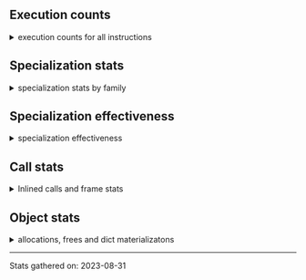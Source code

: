 ## Execution counts

<details>
<summary> execution counts for all instructions </summary>

|Name | Base Count | Head Count | Change | 
|---|---:|---:|---:|
| JUMP_IF_FALSE_OR_POP | 51,953 | 51,683 | -0.5% |
| BINARY_SUBSCR_TUPLE_INT | 813 | 816 | 0.4% |
| COMPARE_OP | 626,023 | 624,760 | -0.2% |
| LOAD_METHOD_WITH_VALUES | 11,359,134 | 11,367,791 | 0.1% |
| <244> | 8,418 | 8,427 | 0.1% |
| PUSH_NULL | 5,222,461 | 5,225,569 | 0.1% |
| <250> | 9,978 | 9,987 | 0.1% |
| <249> | 7,398 | 7,407 | 0.1% |
| BINARY_OP_SUBTRACT_INT | 1,239,946,580 | 1,239,946,580 | 0.0% |
| GET_LEN | 100,136,760 | 100,136,760 | 0.0% |
| LOAD_ASSERTION_ERROR | 692,873,151 | 692,871,042 | -0.0% |
| CHECK_EG_MATCH | 2,580 | 2,580 | 0.0% |
| STORE_SUBSCR | 112,207,905 | 112,206,283 | -0.0% |
| CALL_PY_EXACT_ARGS | 6,000,000 | 6,000,000 | 0.0% |
| GET_ITER | 4,635,298 | 4,633,932 | -0.0% |
| <252> | 540 | 540 | 0.0% |
| CONTAINS_OP | 422,655,448 | 422,665,177 | 0.0% |
| LOAD_FAST | 391,023,715 | 391,024,498 | 0.0% |
| STORE_ATTR_ADAPTIVE | 1,560 | 1,560 | 0.0% |
| COPY | 1,989,921 | 1,989,908 | -0.0% |
| <186> | 605,497,846 | 605,499,857 | 0.0% |
| STORE_FAST | 419,169,413 | 419,168,657 | -0.0% |
| PRECALL_NO_KW_BUILTIN_FAST | 59,067,893 | 59,067,120 | -0.0% |
| POP_TOP | 8,160 | 8,160 | 0.0% |
| UNPACK_SEQUENCE_TWO_TUPLE | 4,800 | 4,800 | 0.0% |
| BEFORE_ASYNC_WITH | 117,671,933 | 117,671,663 | -0.0% |
| LOAD_ATTR | 1,200 | 1,200 | 0.0% |
| COMPARE_OP_ADAPTIVE | 67,064,405 | 67,065,512 | 0.0% |
| POP_JUMP_BACKWARD_IF_TRUE | 9,821,159,847 | 9,821,169,350 | 0.0% |
| BINARY_OP_ADAPTIVE | 391,138,547 | 391,137,941 | -0.0% |
| PRECALL | 5,156,028,171 | 5,156,055,234 | 0.0% |
| EXTENDED_ARG | 27,982,990,387 | 27,982,951,128 | -0.0% |
| BEFORE_WITH | 316,199,314 | 316,199,667 | 0.0% |
| BINARY_OP_MULTIPLY_INT | 622,385,641 | 622,377,968 | -0.0% |
| <182> | 567,000 | 567,000 | 0.0% |
| CALL_FUNCTION_EX | 9,585,304,117 | 9,585,256,068 | -0.0% |
| MAP_ADD | 7,999,781,994 | 7,999,818,663 | 0.0% |
| PRECALL_NO_KW_BUILTIN_O | 138,651,585 | 138,653,154 | 0.0% |
| DELETE_SUBSCR | 388,423,017 | 388,416,747 | -0.0% |
| <181> | 931,237,255 | 931,240,449 | 0.0% |
| MATCH_CLASS | 2,868,708,521 | 2,868,805,417 | 0.0% |
| UNARY_NEGATIVE | 248,174,252 | 248,172,458 | -0.0% |
| LOAD_GLOBAL_BUILTIN | 2,982,132,737 | 2,982,160,985 | 0.0% |
| LOAD_BUILD_CLASS | 1,918,504 | 1,918,510 | 0.0% |
| GET_YIELD_FROM_ITER | 301,037,723 | 301,036,183 | -0.0% |
| YIELD_VALUE | 810,199,555 | 810,193,423 | -0.0% |
| FORMAT_VALUE | 2,298,840 | 2,298,840 | 0.0% |
| SET_ADD | 7,291,843 | 7,292,859 | 0.0% |
| DELETE_FAST | 173,237,420 | 173,235,941 | -0.0% |
| LOAD_FAST__LOAD_CONST | 17,048,943 | 17,045,345 | -0.0% |
| <187> | 881,754,749 | 881,753,955 | -0.0% |
| GET_AITER | 811,352,302 | 811,343,871 | -0.0% |
| STORE_SUBSCR_DICT | 490,642,880 | 490,642,441 | -0.0% |
| STORE_ATTR_SLOT | 41,400,824 | 41,400,844 | 0.0% |
| DELETE_GLOBAL | 111,071,963 | 111,066,131 | -0.0% |
| DELETE_ATTR | 170,868,502 | 170,880,296 | 0.0% |
| PRECALL_PYFUNC | 840,313,240 | 840,298,805 | -0.0% |
| SETUP_ANNOTATIONS | 785,534,865 | 785,535,281 | 0.0% |
| STORE_ATTR_INSTANCE_VALUE | 1,580 | 1,580 | 0.0% |
| SWAP | 1,502,179,045 | 1,502,217,658 | 0.0% |
| BINARY_SUBSCR | 206,311,884 | 206,309,913 | -0.0% |
| STORE_SUBSCR_LIST_INT | 3,234,120 | 3,234,120 | 0.0% |
| <251> | 14,599,620 | 14,599,620 | 0.0% |
| LOAD_CONST | 1,590,652,413 | 1,590,654,680 | 0.0% |
| LOAD_METHOD_WITH_DICT | 67,241,031 | 67,241,016 | -0.0% |
| LOAD_ATTR_SLOT | 1,497,171,538 | 1,497,179,483 | 0.0% |
| <240> | 14,576,040 | 14,576,040 | 0.0% |
| RAISE_VARARGS | 121,027,183 | 121,027,178 | -0.0% |
| STORE_ATTR | 2,802,551,110 | 2,802,573,958 | 0.0% |
| LOAD_METHOD_CLASS | 191,003,068 | 191,002,573 | -0.0% |
| SEND | 3,217,764,706 | 3,217,764,583 | -0.0% |
| NOP | 270,368,460 | 270,369,179 | 0.0% |
| CALL_ADAPTIVE | 127,970,930 | 127,970,864 | -0.0% |
| STORE_SUBSCR_ADAPTIVE | 112,731,897 | 112,731,156 | -0.0% |
| PRINT_EXPR | 63,934,617 | 63,935,628 | 0.0% |
| BINARY_SUBSCR_LIST_INT | 16,581,472 | 16,577,989 | -0.0% |
| CHECK_EXC_MATCH | 1,320 | 1,320 | 0.0% |
| CALL | 83,757,686 | 83,752,599 | -0.0% |
| UNPACK_SEQUENCE | 37,658,889 | 37,657,702 | -0.0% |
| LOAD_METHOD | 8,422,802,091 | 8,422,802,790 | 0.0% |
| POP_JUMP_FORWARD_IF_NOT_NONE | 54,330,967 | 54,327,292 | -0.0% |
| BUILD_CONST_KEY_MAP | 114,311,746 | 114,319,764 | 0.0% |
| BUILD_LIST | 1,056,354,373 | 1,056,361,487 | 0.0% |
| MATCH_KEYS | 27,170,461 | 27,170,460 | -0.0% |
| <248> | 300 | 300 | 0.0% |
| PRECALL_NO_KW_METHOD_DESCRIPTOR_FAST | 154,055,836 | 154,050,049 | -0.0% |
| STORE_FAST__STORE_FAST | 1,351,975,658 | 1,351,977,149 | 0.0% |
| BINARY_OP_SUBTRACT_FLOAT | 146,427,181 | 146,425,902 | -0.0% |
| JUMP_BACKWARD | 1,345,080,794 | 1,345,052,330 | -0.0% |
| UNPACK_SEQUENCE_TUPLE | 6,152,700 | 6,152,700 | 0.0% |
| PRECALL_BOUND_METHOD | 50,987,604 | 50,988,815 | 0.0% |
| EXTENDED_ARG_QUICK | 1,221,995,994 | 1,222,011,491 | 0.0% |
| POP_JUMP_FORWARD_IF_TRUE | 102,215,078 | 102,215,055 | -0.0% |
| SET_UPDATE | 1,457,210,764 | 1,457,199,012 | -0.0% |
| MAKE_CELL | 1,862,739,769 | 1,862,739,004 | -0.0% |
| LOAD_GLOBAL_ADAPTIVE | 250,828,870 | 250,826,778 | -0.0% |
| COMPARE_OP_FLOAT_JUMP | 117,347,546 | 117,346,495 | -0.0% |
| UNPACK_SEQUENCE_ADAPTIVE | 136,653,310 | 136,652,077 | -0.0% |
| LOAD_CLOSURE | 339,921,679 | 339,915,462 | -0.0% |
| DICT_UPDATE | 8,497,609 | 8,497,555 | -0.0% |
| BUILD_SET | 249,262,360 | 249,265,695 | 0.0% |
| POP_JUMP_BACKWARD_IF_NONE | 50,965,024 | 50,964,983 | -0.0% |
| BINARY_OP_ADD_FLOAT | 2,222,581,828 | 2,222,575,173 | -0.0% |
| MAKE_FUNCTION | 3,771,975,851 | 3,771,904,460 | -0.0% |
| GET_ANEXT | 1,062,979,025 | 1,062,954,736 | -0.0% |
| LIST_APPEND | 52,281,771 | 52,285,374 | 0.0% |
| CALL_PY_WITH_DEFAULTS | 56,701,163 | 56,701,148 | -0.0% |
| LOAD_GLOBAL_MODULE | 301,627,213 | 301,629,423 | 0.0% |
| RESUME | 4,128,022,343 | 4,128,033,713 | 0.0% |
| JUMP_FORWARD | 16,247,404 | 16,243,560 | -0.0% |
| <185> | 425,327,345 | 425,326,891 | -0.0% |
| PREP_RERAISE_STAR | 239,594,255 | 239,595,236 | 0.0% |
| IMPORT_STAR | 933,387,949 | 933,391,400 | 0.0% |
| ASYNC_GEN_WRAP | 345,746,286 | 345,737,325 | -0.0% |
| POP_JUMP_FORWARD_IF_NONE | 1,037,384,454 | 1,037,413,539 | 0.0% |
| LOAD_CLASSDEREF | 2,580 | 2,580 | 0.0% |
| PRECALL_NO_KW_TUPLE_1 | 146,875,641 | 146,878,377 | 0.0% |
| BINARY_OP | 444,710,053 | 444,728,125 | 0.0% |
| UNARY_POSITIVE | 499,708,884 | 499,708,711 | -0.0% |
| FOR_ITER | 22,405,845 | 22,405,631 | -0.0% |
| IS_OP | 481,961,978 | 481,963,087 | 0.0% |
| PRECALL_BUILTIN_CLASS | 138,128 | 138,123 | -0.0% |
| COMPARE_OP_INT_JUMP | 2,220 | 2,220 | 0.0% |
| RESUME_QUICK | 7,377,749 | 7,377,801 | 0.0% |
| BUILD_MAP | 8,524,278 | 8,524,233 | -0.0% |
| BUILD_TUPLE | 103,739,115 | 103,739,100 | -0.0% |
| JUMP_BACKWARD_NO_INTERRUPT | 1,333,986,280 | 1,333,952,785 | -0.0% |
| UNARY_INVERT | 878,251,770 | 878,252,564 | 0.0% |
| LOAD_METHOD_ADAPTIVE | 205,429,532 | 205,425,290 | -0.0% |
| MATCH_MAPPING | 594,002,965 | 594,008,220 | 0.0% |
| STORE_GLOBAL | 145,504,655 | 145,463,077 | -0.0% |
| DICT_MERGE | 2,897,448 | 2,897,143 | -0.0% |
| PRECALL_ADAPTIVE | 121,275,060 | 121,275,060 | 0.0% |
| PRECALL_NO_KW_LIST_APPEND | 83,056,879 | 83,048,858 | -0.0% |
| END_ASYNC_FOR | 198,909,823 | 198,913,578 | 0.0% |
| RETURN_VALUE | 68,775,865 | 68,781,152 | 0.0% |
| DELETE_NAME | 228,063,316 | 228,053,588 | -0.0% |
| POP_JUMP_BACKWARD_IF_FALSE | 65,766,010 | 65,763,233 | -0.0% |
| UNARY_NOT | 1,111,326,318 | 1,111,325,100 | -0.0% |
| BINARY_OP_ADD_UNICODE | 5,924,440 | 5,924,440 | 0.0% |
| RETURN_GENERATOR | 894,717,266 | 894,742,985 | 0.0% |
| PRECALL_NO_KW_LEN | 76,664,627 | 76,662,897 | -0.0% |
| UNPACK_SEQUENCE_LIST | 1,542,987,948 | 1,542,989,884 | 0.0% |
| BINARY_OP_ADD_INT | 68,048,021 | 68,048,020 | -0.0% |
| KW_NAMES | 66,360 | 66,360 | 0.0% |
| LOAD_NAME | 1,983,031,195 | 1,983,049,759 | 0.0% |
| BINARY_SUBSCR_DICT | 188,461,792 | 188,460,862 | -0.0% |
| LIST_TO_TUPLE | 87,706,059 | 87,704,104 | -0.0% |
| LOAD_DEREF | 22,351,920 | 22,351,920 | 0.0% |
| RERAISE | 85,014,354 | 85,012,385 | -0.0% |
| COMPARE_OP_STR_JUMP | 6,000,000 | 6,000,000 | 0.0% |
| <241> | 5,400 | 5,400 | 0.0% |
| BUILD_STRING | 92,683,140 | 92,673,074 | -0.0% |
| PRECALL_NO_KW_ISINSTANCE | 126,597,980 | 126,597,569 | -0.0% |
| <183> | 216,645 | 216,638 | -0.0% |
| <184> | 140,234,020 | 140,234,020 | 0.0% |
| PRECALL_NO_KW_METHOD_DESCRIPTOR_O | 308,255,715 | 308,253,899 | -0.0% |
| LIST_EXTEND | 419,669,402 | 419,672,388 | 0.0% |
| STORE_FAST__LOAD_FAST | 290,310,810 | 290,301,944 | -0.0% |
| LOAD_METHOD_MODULE | 3,185,540,331 | 3,185,512,155 | -0.0% |
| PRECALL_NO_KW_TYPE_1 | 347,158,915 | 347,160,725 | 0.0% |
| PRECALL_BUILTIN_FAST_WITH_KEYWORDS | 840,429,252 | 840,461,132 | 0.0% |
| LOAD_METHOD_NO_DICT | 228,059,051 | 228,060,554 | 0.0% |
| POP_JUMP_BACKWARD_IF_NOT_NONE | 53,544,331 | 53,544,332 | 0.0% |
| POP_JUMP_FORWARD_IF_FALSE | 293,195,314 | 293,176,479 | -0.0% |
| PRECALL_METHOD_DESCRIPTOR_FAST_WITH_KEYWORDS | 158,212,044 | 158,211,725 | -0.0% |
| STORE_DEREF | 143,311,268 | 143,318,297 | 0.0% |
| BINARY_OP_INPLACE_ADD_UNICODE | 827,759,947 | 827,759,983 | 0.0% |
| LOAD_FAST__LOAD_FAST | 1,081,967,365 | 1,081,954,396 | -0.0% |
| UNPACK_EX | 336,060,298 | 336,072,662 | 0.0% |
| LOAD_GLOBAL | 1,239,444,809 | 1,239,462,247 | 0.0% |
| JUMP_BACKWARD_QUICK | 94,849,650 | 94,845,206 | -0.0% |
| POP_EXCEPT | 340,365,652 | 340,355,953 | -0.0% |
| BUILD_SLICE | 56,935,920 | 56,935,362 | -0.0% |
| DELETE_DEREF | 48,533,647 | 48,534,941 | 0.0% |
| PRECALL_NO_KW_STR_1 | 1,952,301 | 1,952,288 | -0.0% |
| STORE_NAME | 233,378,433 | 233,370,714 | -0.0% |
| BINARY_OP_MULTIPLY_FLOAT | 266,392,341 | 266,392,205 | -0.0% |
| LOAD_ATTR_WITH_HINT | 17,048,940 | 17,045,338 | -0.0% |
| LOAD_CONST__LOAD_FAST | 2,374,589,972 | 2,374,590,223 | 0.0% |
| <253> | 240 | 240 | 0.0% |
| <237> | 14,583,120 | 14,583,120 | 0.0% |


</details>

## Specialization stats

<details>
<summary> specialization stats by family </summary>

### UNARY_NEGATIVE

<details>
<summary> specialization stats for UNARY_NEGATIVE family </summary>

|Kind | Base Count | Base Ratio | Head Count | Head Ratio | 
|---|---|---|---|---|


</details>

### UNARY_NOT

<details>
<summary> specialization stats for UNARY_NOT family </summary>

|Kind | Base Count | Base Ratio | Head Count | Head Ratio | 
|---|---|---|---|---|
| specialization.deferred |   1111037356 | 26.5% |   1111036141 | 26.5% |
| specialization.deopt |        68546 | 0.0% |        68608 | 0.0% |
|          hit |   3071837027 | 73.4% |   3071822760 | 73.4% |
|         miss |      3635937 | 0.1% |      3641116 | 0.1% |

#### Specialization attempts

| | Base Count | Base Ratio | Head Count | Head Ratio | 
|---|---:|---:|---:|---:|
| Success | 70,646 | 19.8% | 70,705 | 19.8% |
| Failure | 286,862 | 80.2% | 286,862 | 80.2% |

|Failure kind | Base Count | Base Ratio | Head Count | Head Ratio | 
|---|---:|---:|---:|---:|
| kind 9 | 112,980 | 39.4% | 112,980 | 39.4% |
| other | 77,500 | 27.0% | 77,502 | 27.0% |
| out of range | 40,683 | 14.2% | 40,680 | 14.2% |
| kind 15 | 25,739 | 9.0% | 25,740 | 9.0% |
| kind 11 | 25,520 | 8.9% | 25,520 | 8.9% |
| kind 17 | 2,920 | 1.0% | 2,920 | 1.0% |
| code complex parameters | 1,420 | 0.5% | 1,420 | 0.5% |
| kind 16 | 40 | 0.0% | 40 | 0.0% |
| kind 12 | 40 | 0.0% | 40 | 0.0% |
| kind 14 | 20 | 0.0% | 20 | 0.0% |


</details>

### BEFORE_ASYNC_WITH

<details>
<summary> specialization stats for BEFORE_ASYNC_WITH family </summary>

|Kind | Base Count | Base Ratio | Head Count | Head Ratio | 
|---|---|---|---|---|


</details>

### BEFORE_WITH

<details>
<summary> specialization stats for BEFORE_WITH family </summary>

|Kind | Base Count | Base Ratio | Head Count | Head Ratio | 
|---|---|---|---|---|
| specialization.deferred |    316113811 | 38.7% |    316114165 | 38.7% |
| specialization.deopt |           40 | 0.0% |           40 | 0.0% |
|          hit |    500534816 | 61.3% |    500540781 | 61.3% |
|         miss |         2220 | 0.0% |         2220 | 0.0% |

#### Specialization attempts

| | Base Count | Base Ratio | Head Count | Head Ratio | 
|---|---:|---:|---:|---:|
| Success | 1,746 | 2.0% | 1,744 | 2.0% |
| Failure | 83,797 | 98.0% | 83,798 | 98.0% |

|Failure kind | Base Count | Base Ratio | Head Count | Head Ratio | 
|---|---:|---:|---:|---:|
| kind 9 | 45,640 | 54.5% | 45,640 | 54.5% |
| kind 22 | 17,960 | 21.4% | 17,961 | 21.4% |
| kind 20 | 13,817 | 16.5% | 13,817 | 16.5% |
| kind 18 | 5,200 | 6.2% | 5,200 | 6.2% |
| out of range | 1,020 | 1.2% | 1,020 | 1.2% |
| other | 120 | 0.1% | 120 | 0.1% |
| kind 11 | 40 | 0.0% | 40 | 0.0% |


</details>

### LOAD_METHOD_ADAPTIVE

<details>
<summary> specialization stats for LOAD_METHOD_ADAPTIVE family </summary>

|Kind | Base Count | Base Ratio | Head Count | Head Ratio | 
|---|---|---|---|---|
| specialization.deferred |    205031468 | 4.7% |    205027221 | 4.7% |
| specialization.deopt |      1805619 | 0.0% |      1805619 | 0.0% |
|          hit |   4076745063 | 93.1% |   4076709806 | 93.1% |
|         miss |     95729340 | 2.2% |     95729522 | 2.2% |

#### Specialization attempts

| | Base Count | Base Ratio | Head Count | Head Ratio | 
|---|---:|---:|---:|---:|
| Success | 1,819,687 | 82.6% | 1,819,708 | 82.6% |
| Failure | 383,996 | 17.4% | 383,980 | 17.4% |

|Failure kind | Base Count | Base Ratio | Head Count | Head Ratio | 
|---|---:|---:|---:|---:|
| kind 15 | 135,740 | 35.3% | 135,740 | 35.4% |
| other | 125,980 | 32.8% | 125,980 | 32.8% |
| kind 18 | 75,340 | 19.6% | 75,340 | 19.6% |
| kind 11 | 16,912 | 4.4% | 16,912 | 4.4% |
| kind 10 | 10,795 | 2.8% | 10,775 | 2.8% |
| kind 17 | 7,220 | 1.9% | 7,220 | 1.9% |
| kind 16 | 6,037 | 1.6% | 6,038 | 1.6% |
| kind 13 | 4,592 | 1.2% | 4,595 | 1.2% |
| kind 12 | 980 | 0.3% | 980 | 0.3% |
| kind 9 | 320 | 0.1% | 320 | 0.1% |
| kind 14 | 80 | 0.0% | 80 | 0.0% |


</details>

### PRECALL_BUILTIN_FAST_WITH_KEYWORDS

<details>
<summary> specialization stats for PRECALL_BUILTIN_FAST_WITH_KEYWORDS family </summary>

|Kind | Base Count | Base Ratio | Head Count | Head Ratio | 
|---|---|---|---|---|
| specialization.deferred |    839314898 | 15.6% |    839346736 | 15.6% |
| specialization.deopt |       712840 | 0.0% |       712840 | 0.0% |
|          hit |   4514139488 | 83.7% |   4514132676 | 83.7% |
|         miss |     37782980 | 0.7% |     37782976 | 0.7% |

#### Specialization attempts

| | Base Count | Base Ratio | Head Count | Head Ratio | 
|---|---:|---:|---:|---:|
| Success | 716,915 | 39.2% | 716,914 | 39.2% |
| Failure | 1,110,279 | 60.8% | 1,110,322 | 60.8% |

|Failure kind | Base Count | Base Ratio | Head Count | Head Ratio | 
|---|---:|---:|---:|---:|
| kind 23 | 579,020 | 52.2% | 579,020 | 52.1% |
| kind 17 | 171,555 | 15.5% | 171,556 | 15.5% |
| kind 9 | 151,882 | 13.7% | 151,881 | 13.7% |
| kind 14 | 32,760 | 3.0% | 32,760 | 3.0% |
| kind 12 | 32,031 | 2.9% | 32,058 | 2.9% |
| kind 21 | 32,027 | 2.9% | 32,030 | 2.9% |
| kind 10 | 27,100 | 2.4% | 27,100 | 2.4% |
| kind 15 | 18,760 | 1.7% | 18,760 | 1.7% |
| kind 22 | 16,632 | 1.5% | 16,630 | 1.5% |
| kind 25 | 14,861 | 1.3% | 14,860 | 1.3% |
| kind 28 | 10,420 | 0.9% | 10,420 | 0.9% |
| kind 26 | 6,785 | 0.6% | 6,786 | 0.6% |
| kind 24 | 5,520 | 0.5% | 5,520 | 0.5% |
| kind 19 | 4,046 | 0.4% | 4,061 | 0.4% |
| kind 20 | 3,700 | 0.3% | 3,700 | 0.3% |
| kind 27 | 1,200 | 0.1% | 1,200 | 0.1% |
| kind 18 | 1,060 | 0.1% | 1,060 | 0.1% |
| kind 13 | 860 | 0.1% | 860 | 0.1% |
| kind 11 | 60 | 0.0% | 60 | 0.0% |


</details>

### RETURN_GENERATOR

<details>
<summary> specialization stats for RETURN_GENERATOR family </summary>

|Kind | Base Count | Base Ratio | Head Count | Head Ratio | 
|---|---|---|---|---|
| specialization.deferred |    894272663 | 10.1% |    894298369 | 10.1% |
| specialization.deopt |      2750798 | 0.0% |      2753850 | 0.0% |
|          hit |   7774803080 | 88.2% |   7774646500 | 88.2% |
|         miss |    145914475 | 1.7% |    146083812 | 1.7% |

#### Specialization attempts

| | Base Count | Base Ratio | Head Count | Head Ratio | 
|---|---:|---:|---:|---:|
| Success | 2,798,641 | 87.6% | 2,801,713 | 87.6% |
| Failure | 396,760 | 12.4% | 396,753 | 12.4% |

|Failure kind | Base Count | Base Ratio | Head Count | Head Ratio | 
|---|---:|---:|---:|---:|
| kind 19 | 66,296 | 16.7% | 66,300 | 16.7% |
| code complex parameters | 56,626 | 14.3% | 56,540 | 14.3% |
| kind 27 | 56,138 | 14.1% | 56,140 | 14.1% |
| no dict | 51,380 | 12.9% | 51,380 | 13.0% |
| kind 25 | 29,455 | 7.4% | 29,445 | 7.4% |
| kind 14 | 24,863 | 6.3% | 24,869 | 6.3% |
| kind 15 | 22,541 | 5.7% | 22,581 | 5.7% |
| kind 17 | 22,432 | 5.7% | 22,429 | 5.7% |
| other | 11,478 | 2.9% | 11,482 | 2.9% |
| kind 21 | 10,420 | 2.6% | 10,420 | 2.6% |
| kind 26 | 8,729 | 2.2% | 8,735 | 2.2% |
| kind 30 | 8,420 | 2.1% | 8,420 | 2.1% |
| kind 18 | 7,322 | 1.8% | 7,336 | 1.8% |
| wrong number arguments | 4,460 | 1.1% | 4,460 | 1.1% |
| kind 12 | 3,600 | 0.9% | 3,600 | 0.9% |
| kind 13 | 3,368 | 0.8% | 3,374 | 0.9% |
| kind 23 | 3,360 | 0.8% | 3,363 | 0.8% |
| kind 28 | 2,504 | 0.6% | 2,510 | 0.6% |
| kind 29 | 2,368 | 0.6% | 2,369 | 0.6% |
| kind 24 | 1,000 | 0.3% | 1,000 | 0.3% |


</details>

### STORE_GLOBAL

<details>
<summary> specialization stats for STORE_GLOBAL family </summary>

|Kind | Base Count | Base Ratio | Head Count | Head Ratio | 
|---|---|---|---|---|
| specialization.deferred |    145386764 | 4.3% |    145344145 | 4.3% |
| specialization.deopt |        26343 | 0.0% |        26792 | 0.0% |
|          hit |   3202505810 | 95.6% |   3202517310 | 95.6% |
|         miss |      1397611 | 0.0% |      1421159 | 0.0% |

#### Specialization attempts

| | Base Count | Base Ratio | Head Count | Head Ratio | 
|---|---:|---:|---:|---:|
| Success | 30,404 | 21.1% | 30,839 | 21.2% |
| Failure | 113,830 | 78.9% | 114,885 | 78.8% |

|Failure kind | Base Count | Base Ratio | Head Count | Head Ratio | 
|---|---:|---:|---:|---:|
| kind 14 | 51,519 | 45.3% | 52,584 | 45.8% |
| kind 12 | 23,824 | 20.9% | 23,824 | 20.7% |
| kind 20 | 13,274 | 11.7% | 13,266 | 11.5% |
| kind 21 | 9,273 | 8.1% | 9,279 | 8.1% |
| kind 18 | 6,620 | 5.8% | 6,620 | 5.8% |
| other | 3,000 | 2.6% | 3,000 | 2.6% |
| kind 19 | 2,360 | 2.1% | 2,352 | 2.0% |
| kind 16 | 1,680 | 1.5% | 1,680 | 1.5% |
| kind 17 | 1,020 | 0.9% | 1,020 | 0.9% |
| kind 15 | 800 | 0.7% | 800 | 0.7% |
| kind 22 | 320 | 0.3% | 320 | 0.3% |
| kind 13 | 140 | 0.1% | 140 | 0.1% |


</details>

### POP_JUMP_FORWARD_IF_FALSE

<details>
<summary> specialization stats for POP_JUMP_FORWARD_IF_FALSE family </summary>

|Kind | Base Count | Base Ratio | Head Count | Head Ratio | 
|---|---|---|---|---|
| specialization.deferred |    293097552 | 11.5% |    293078709 | 11.5% |
| specialization.deopt |      2480443 | 0.1% |      2480402 | 0.1% |
|          hit |   2114813149 | 83.3% |   2114843674 | 83.3% |
|         miss |    131464164 | 5.2% |    131461892 | 5.2% |

#### Specialization attempts

| | Base Count | Base Ratio | Head Count | Head Ratio | 
|---|---:|---:|---:|---:|
| Success | 2,481,507 | 96.2% | 2,481,463 | 96.2% |
| Failure | 96,698 | 3.8% | 96,709 | 3.8% |

|Failure kind | Base Count | Base Ratio | Head Count | Head Ratio | 
|---|---:|---:|---:|---:|
| kind 23 | 23,020 | 23.8% | 23,020 | 23.8% |
| kind 21 | 20,432 | 21.1% | 20,434 | 21.1% |
| kind 26 | 15,120 | 15.6% | 15,120 | 15.6% |
| kind 15 | 13,246 | 13.7% | 13,255 | 13.7% |
| other | 7,660 | 7.9% | 7,660 | 7.9% |
| kind 22 | 3,820 | 4.0% | 3,820 | 3.9% |
| kind 27 | 3,641 | 3.8% | 3,640 | 3.8% |
| kind 25 | 3,400 | 3.5% | 3,400 | 3.5% |
| kind 29 | 2,680 | 2.8% | 2,680 | 2.8% |
| kind 20 | 2,060 | 2.1% | 2,060 | 2.1% |
| kind 19 | 820 | 0.8% | 820 | 0.8% |
| kind 24 | 600 | 0.6% | 600 | 0.6% |
| kind 28 | 120 | 0.1% | 120 | 0.1% |
| kind 17 | 79 | 0.1% | 80 | 0.1% |


</details>

### SEND

<details>
<summary> specialization stats for SEND family </summary>

|Kind | Base Count | Base Ratio | Head Count | Head Ratio | 
|---|---|---|---|---|


</details>

### POP_JUMP_FORWARD_IF_NONE

<details>
<summary> specialization stats for POP_JUMP_FORWARD_IF_NONE family </summary>

|Kind | Base Count | Base Ratio | Head Count | Head Ratio | 
|---|---|---|---|---|
| specialization.deferred |   1036863058 | 9.9% |   1036892071 | 9.9% |
| specialization.deopt |      9596037 | 0.1% |      9596296 | 0.1% |
|          hit |   8884287922 | 85.2% |   8884145435 | 85.2% |
|         miss |    508735304 | 4.9% |    508747029 | 4.9% |

#### Specialization attempts

| | Base Count | Base Ratio | Head Count | Head Ratio | 
|---|---:|---:|---:|---:|
| Success | 9,667,828 | 95.6% | 9,668,122 | 95.6% |
| Failure | 449,605 | 4.4% | 449,642 | 4.4% |

|Failure kind | Base Count | Base Ratio | Head Count | Head Ratio | 
|---|---:|---:|---:|---:|
| kind 25 | 147,824 | 32.9% | 147,828 | 32.9% |
| kind 27 | 101,999 | 22.7% | 102,000 | 22.7% |
| kind 12 | 60,691 | 13.5% | 60,704 | 13.5% |
| kind 18 | 59,419 | 13.2% | 59,434 | 13.2% |
| kind 21 | 40,637 | 9.0% | 40,637 | 9.0% |
| kind 15 | 7,729 | 1.7% | 7,723 | 1.7% |
| kind 23 | 7,260 | 1.6% | 7,260 | 1.6% |
| kind 32 | 6,280 | 1.4% | 6,280 | 1.4% |
| overridden | 5,220 | 1.2% | 5,220 | 1.2% |
| kind 10 | 4,468 | 1.0% | 4,476 | 1.0% |
| kind 13 | 2,861 | 0.6% | 2,860 | 0.6% |
| kind 29 | 1,740 | 0.4% | 1,740 | 0.4% |
| kind 31 | 1,677 | 0.4% | 1,680 | 0.4% |
| kind 20 | 1,340 | 0.3% | 1,340 | 0.3% |
| kind 22 | 440 | 0.1% | 440 | 0.1% |
| kind 14 | 20 | 0.0% | 20 | 0.0% |


</details>

### RESUME_QUICK

<details>
<summary> specialization stats for RESUME_QUICK family </summary>

|Kind | Base Count | Base Ratio | Head Count | Head Ratio | 
|---|---|---|---|---|
| specialization.deferred |      7322427 | 0.1% |      7322445 | 0.1% |
| specialization.deopt |          449 | 0.0% |          463 | 0.0% |
|          hit |   6996702455 | 99.9% |   6996811140 | 99.9% |
|         miss |        28409 | 0.0% |        27990 | 0.0% |

#### Specialization attempts

| | Base Count | Base Ratio | Head Count | Head Ratio | 
|---|---:|---:|---:|---:|
| Success | 55,771 | 100.0% | 55,819 | 100.0% |
| Failure | 0 | 0.0% | 0 | 0.0% |

|Failure kind | Base Count | Base Ratio | Head Count | Head Ratio | 
|---|---:|---:|---:|---:|


</details>

### STORE_ATTR_INSTANCE_VALUE

<details>
<summary> specialization stats for STORE_ATTR_INSTANCE_VALUE family </summary>

|Kind | Base Count | Base Ratio | Head Count | Head Ratio | 
|---|---|---|---|---|
|          hit |    116610586 | 100.0% |    116618604 | 100.0% |

#### Specialization attempts

| | Base Count | Base Ratio | Head Count | Head Ratio | 
|---|---:|---:|---:|---:|
| Success | 1,580 | 100.0% | 1,580 | 100.0% |
| Failure | 0 | 0.0% | 0 | 0.0% |

|Failure kind | Base Count | Base Ratio | Head Count | Head Ratio | 
|---|---:|---:|---:|---:|


</details>

### STORE_SUBSCR_ADAPTIVE

<details>
<summary> specialization stats for STORE_SUBSCR_ADAPTIVE family </summary>

|Kind | Base Count | Base Ratio | Head Count | Head Ratio | 
|---|---|---|---|---|
| specialization.deferred |    112702410 | 18.7% |    112701662 | 18.7% |
|          hit |    490642700 | 81.3% |    490642261 | 81.3% |
|         miss |          180 | 0.0% |          180 | 0.0% |

#### Specialization attempts

| | Base Count | Base Ratio | Head Count | Head Ratio | 
|---|---:|---:|---:|---:|
| Success | 604 | 2.0% | 607 | 2.1% |
| Failure | 28,883 | 98.0% | 28,887 | 97.9% |

|Failure kind | Base Count | Base Ratio | Head Count | Head Ratio | 
|---|---:|---:|---:|---:|
| kind 30 | 24,440 | 84.6% | 24,440 | 84.6% |
| other | 4,363 | 15.1% | 4,367 | 15.1% |
| kind 20 | 40 | 0.1% | 40 | 0.1% |
| kind 13 | 40 | 0.1% | 40 | 0.1% |


</details>

### POP_JUMP_BACKWARD_IF_NOT_NONE

<details>
<summary> specialization stats for POP_JUMP_BACKWARD_IF_NOT_NONE family </summary>

|Kind | Base Count | Base Ratio | Head Count | Head Ratio | 
|---|---|---|---|---|
| specialization.deferred |     53482907 | 2.7% |     53482905 | 2.7% |
| specialization.deopt |      3438322 | 0.2% |      3438494 | 0.2% |
|          hit |   1743059845 | 88.1% |   1743015656 | 88.1% |
|         miss |    182236506 | 9.2% |    182247934 | 9.2% |

#### Specialization attempts

| | Base Count | Base Ratio | Head Count | Head Ratio | 
|---|---:|---:|---:|---:|
| Success | 3,461,003 | 98.9% | 3,461,181 | 98.9% |
| Failure | 38,743 | 1.1% | 38,740 | 1.1% |

|Failure kind | Base Count | Base Ratio | Head Count | Head Ratio | 
|---|---:|---:|---:|---:|
| kind 31 | 17,280 | 44.6% | 17,280 | 44.6% |
| kind 30 | 10,740 | 27.7% | 10,740 | 27.7% |
| kind 9 | 5,020 | 13.0% | 5,020 | 13.0% |
| kind 14 | 1,220 | 3.1% | 1,220 | 3.1% |
| kind 29 | 1,160 | 3.0% | 1,160 | 3.0% |
| kind 15 | 920 | 2.4% | 920 | 2.4% |
| overridden | 860 | 2.2% | 860 | 2.2% |
| no dict | 860 | 2.2% | 860 | 2.2% |
| kind 18 | 383 | 1.0% | 380 | 1.0% |
| kind 12 | 300 | 0.8% | 300 | 0.8% |


</details>

### <183>

<details>
<summary> specialization stats for <183> family </summary>

|Kind | Base Count | Base Ratio | Head Count | Head Ratio | 
|---|---|---|---|---|
| specialization.deferred |       213974 | 0.0% |       213969 | 0.0% |
| specialization.deopt |        48080 | 0.0% |        48080 | 0.0% |
|          hit |   1168511511 | 99.8% |   1168513068 | 99.8% |
|         miss |      2547700 | 0.2% |      2547700 | 0.2% |

#### Specialization attempts

| | Base Count | Base Ratio | Head Count | Head Ratio | 
|---|---:|---:|---:|---:|
| Success | 50,291 | 99.1% | 50,289 | 99.1% |
| Failure | 460 | 0.9% | 460 | 0.9% |

|Failure kind | Base Count | Base Ratio | Head Count | Head Ratio | 
|---|---:|---:|---:|---:|
| kind 9 | 200 | 43.5% | 200 | 43.5% |
| kind 10 | 180 | 39.1% | 180 | 39.1% |
| other | 80 | 17.4% | 80 | 17.4% |


</details>


</details>

## Specialization effectiveness

<details>
<summary> specialization effectiveness </summary>

|Instructions | Base Count | Base Ratio | Head Count | Head Ratio | 
|---|---:|---:|---:|---:|
| Basic | 119,611,912,449 | 80.0% | 119,611,916,865 | 80.0% |
| Not specialized | 8,700,440,490 | 5.8% | 8,700,463,646 | 5.8% |
| Specialized | 21,161,162,722 | 14.2% | 21,161,136,635 | 14.2% |


</details>

## Call stats

<details>
<summary> Inlined calls and frame stats </summary>

| | Base Count | Base Ratio | Head Count | Head Ratio | 
|---|---:|---:|---:|---:|
| Frames pushed | 4,362,320,366 | 80.4% | 4,362,349,017 | 80.4% |
| Calls to Python functions inlined | 4,197,271,682 | 77.3% | 4,197,280,524 | 77.3% |
| Calls to PyEval_EvalDefault | 1,230,567,838 | 22.7% | 1,230,583,654 | 22.7% |
| Calls via PyEval_EvalFrame (total) | 1,230,567,838 | 22.7% | 1,230,583,654 | 22.7% |
| Calls via PyEval_EvalFrame (vector) | 690,841,461 | 12.7% | 690,859,704 | 12.7% |
| Calls via PyEval_EvalFrame (function vectorcall) | 690,836,361 | 12.7% | 690,854,604 | 12.7% |
| Calls via PyEval_EvalFrame (generator) | 539,726,377 | 9.9% | 539,723,950 | 9.9% |
| Calls via PyEval_EvalFrame (slot) | 191,544,416 | 3.5% | 191,544,896 | 3.5% |
| Calls via PyEval_EvalFrame (api) | 127,811,134 | 2.4% | 127,827,924 | 2.4% |
| Calls via PyEval_EvalFrame (method) | 94,986,784 | 1.7% | 94,982,132 | 1.7% |
| Frame objects created | 59,588,717 | 1.1% | 59,582,205 | 1.1% |
| Calls via PyEval_EvalFrame (function ex) | 13,966,067 | 0.3% | 13,963,426 | 0.3% |
| Calls via PyEval_EvalFrame (legacy) | 3,780 | 0.0% | 3,780 | 0.0% |
| Calls via PyEval_EvalFrame (build class) | 1,320 | 0.0% | 1,320 | 0.0% |


</details>

## Object stats

<details>
<summary> allocations, frees and dict materializatons </summary>

| | Base Count | Base Ratio | Head Count | Head Ratio | 
|---|---:|---:|---:|---:|
| Allocations from freelist | 4,173,160,627 | 35.4% | 4,173,193,693 | 35.4% |
| Frees to freelist | 4,177,211,488 |  | 4,177,234,793 |  |
| Allocations | 7,625,537,803 | 64.6% | 7,625,509,360 | 64.6% |
| Allocations to 512 bytes | 7,543,803,306 | 63.9% | 7,543,775,020 | 63.9% |
| Allocations to 4 kbytes | 66,550,415 | 0.6% | 66,550,309 | 0.6% |
| Allocations over 4 kbytes | 15,184,082 | 0.1% | 15,184,031 | 0.1% |
| Frees | 7,867,930,619 |  | 7,867,932,714 |  |
| New values | 57,542,604 |  | 57,546,142 |  |
| Interpreter increfs | 56,386,578,776 | 77.9% | 56,386,519,425 | 77.9% |
| Interpreter decrefs | 65,402,657,470 | 78.3% | 65,402,665,823 | 78.3% |
| Increfs | 15,983,274,891 | 22.1% | 15,983,687,288 | 22.1% |
| Decrefs | 18,133,855,869 | 21.7% | 18,134,225,213 | 21.7% |
| Materialize dict (on request) | 3,979,281 | 6.9% | 3,979,280 | 6.9% |
| Materialize dict (new key) | 142,640 | 0.2% | 142,640 | 0.2% |
| Materialize dict (too big) | 0 | 0.0% | 0 | 0.0% |
| Materialize dict (str subclass) | 0 | 0.0% | 0 | 0.0% |
| Dematerialize dict | 1,524,461 | 2.6% | 1,524,460 | 2.6% |
| Method cache hits | 1,821,362,743 |  | 1,820,171,003 |  |
| Method cache misses | 68,156,972 |  | 69,386,765 |  |
| Method cache collisions | 72,474,166 |  | 73,353,892 |  |
| Method cache dunder hits | 2,223,976,638 |  | 2,224,356,899 |  |
| Method cache dunder misses | 4,343,170 |  | 3,991,732 |  |


</details>

---
Stats gathered on: 2023-08-31
